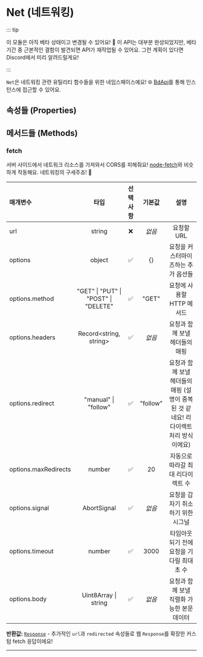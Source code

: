 # Net (네트워킹)

::: tip

이 모듈은 아직 베타 상태이고 변경될 수 있어요! 🚧 이 API는 대부분 완성되었지만, 베타 기간 중 근본적인 결함이 발견되면 API가 재작업될 수 있어요. 그런 계획이 있다면 Discord에서 미리 알려드릴게요!

:::

`Net`은 네트워킹 관련 유틸리티 함수들을 위한 네임스페이스예요! 🌐 [BdApi](./bdapi)를 통해 인스턴스에 접근할 수 있어요.

## 속성들 (Properties)



## 메서드들 (Methods)

### fetch
서버 사이드에서 네트워크 리소스를 가져와서 CORS를 피해줘요! [node-fetch](https://github.com/node-fetch/node-fetch)와 비슷하게 작동해요. 네트워킹의 구세주죠! 🚀

| 매개변수 |  타입  | 선택사항 | 기본값 |       설명      |
|:----------|:------:|:--------:|:-------:|:----------------------:|
url|string|&#x274C;|*없음*|요청할 URL
options|object|&#x2705;|{}|요청을 커스터마이즈하는 추가 옵션들
options.method|"GET" \| "PUT" \| "POST" \| "DELETE"|&#x2705;|"GET"|요청에 사용할 HTTP 메서드
options.headers|Record<string, string>|&#x2705;|*없음*|요청과 함께 보낼 헤더들의 매핑
options.redirect|"manual" \| "follow"|&#x2705;|"follow"|요청과 함께 보낼 헤더들의 매핑 (설명이 중복된 것 같네요! 리다이렉트 처리 방식이에요)
options.maxRedirects|number|&#x2705;|20|자동으로 따라갈 최대 리다이렉트 수
options.signal|AbortSignal|&#x2705;|*없음*|요청을 갑자기 취소하기 위한 시그널
options.timeout|number|&#x2705;|3000|타임아웃되기 전에 요청을 기다릴 최대 초 수
options.body|Uint8Array \| string|&#x2705;|*없음*|요청과 함께 보낼 직렬화 가능한 본문 데이터


**반환값:** [`Response`](https://developer.mozilla.org/en-US/docs/Web/API/Response) - 추가적인 `url`과 `redirected` 속성들로 웹 `Response`를 확장한 커스텀 fetch 응답이에요!
___
